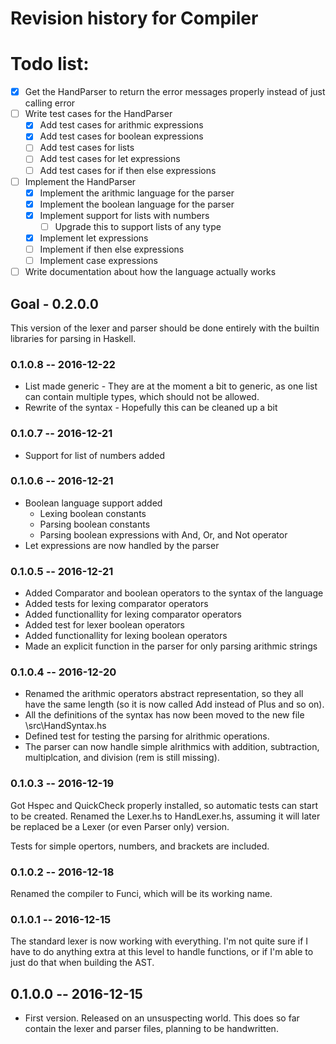 # Revision history for Compiler

# Todo list: 
- [x] Get the HandParser to return the error messages properly instead of just calling error 
- [ ] Write test cases for the HandParser
    - [x] Add test cases for arithmic expressions
    - [x] Add test cases for boolean expressions
    - [ ] Add test cases for lists 
    - [ ] Add test cases for let expressions 
    - [ ] Add test cases for if then else expressions
- [ ] Implement the HandParser
    - [x] Implement the arithmic language for the parser
    - [x] Implement the boolean language for the parser
    - [x] Implement support for lists with numbers
        - [ ] Upgrade this to support lists of any type
    - [x] Implement let expressions
    - [ ] Implement if then else expressions
    - [ ] Implement case expressions
- [ ] Write documentation about how the language actually works

## Goal - 0.2.0.0
This version of the lexer and parser should be done entirely with the builtin libraries for parsing in Haskell. 

### 0.1.0.8  -- 2016-12-22
* List made generic - They are at the moment a bit to generic, as one list can contain multiple types, which should not be allowed.
* Rewrite of the syntax - Hopefully this can be cleaned up a bit

### 0.1.0.7  -- 2016-12-21
* Support for list of numbers added

### 0.1.0.6  -- 2016-12-21
* Boolean language support added 
    * Lexing boolean constants 
    * Parsing boolean constants
    * Parsing boolean expressions with And, Or, and Not operator
* Let expressions are now handled by the parser

### 0.1.0.5  -- 2016-12-21 
* Added Comparator and boolean operators to the syntax of the language
* Added tests for lexing comparator operators 
* Added functionallity for lexing comparator operators
* Added test for lexer boolean operators 
* Added functionallity for lexing boolean operators
* Made an explicit function in the parser for only parsing arithmic strings

### 0.1.0.4  -- 2016-12-20
* Renamed the arithmic operators abstract representation, so they all have the same length (so it is now called Add instead of Plus and so on).
* All the definitions of the syntax has now been moved to the new file \src\HandSyntax.hs
* Defined test for testing the parsing for alrithmic operations. 
* The parser can now handle simple alrithmics with addition, subtraction, multiplcation, and division (rem is still missing). 

### 0.1.0.3  -- 2016-12-19
Got Hspec and QuickCheck properly installed, so automatic tests can start to be created. Renamed the Lexer.hs to HandLexer.hs, assuming it will later be replaced be a Lexer (or even Parser only) version. 

Tests for simple opertors, numbers, and brackets are included. 

### 0.1.0.2  -- 2016-12-18
Renamed the compiler to Funci, which will be its working name.

### 0.1.0.1  -- 2016-12-15
The standard lexer is now working with everything. I'm not quite sure if I have to do anything extra at this level to handle functions, or if I'm able to just do that when building the AST. 

## 0.1.0.0  -- 2016-12-15
* First version. Released on an unsuspecting world.
This does so far contain the lexer and parser files, planning to be handwritten. 
